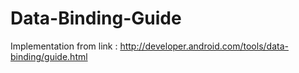 # Data-Binding-Guide
Implementation from link : http://developer.android.com/tools/data-binding/guide.html
